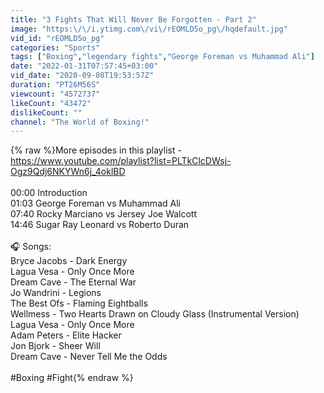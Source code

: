 ```yaml
---
title: "3 Fights That Will Never Be Forgotten - Part 2"
image: "https:\/\/i.ytimg.com\/vi\/rEOMLD5o_pg\/hqdefault.jpg"
vid_id: "rEOMLD5o_pg"
categories: "Sports"
tags: ["Boxing","legendary fights","George Foreman vs Muhammad Ali"]
date: "2022-01-31T07:57:45+03:00"
vid_date: "2020-09-08T19:53:57Z"
duration: "PT26M56S"
viewcount: "4572737"
likeCount: "43472"
dislikeCount: ""
channel: "The World of Boxing!"
---
```

{% raw %}More episodes in this playlist - <a rel="nofollow" target="blank" href="https://www.youtube.com/playlist?list=PLTkClcDWsj-Ogz9Qdj6NKYWn6j_4oklBD">https://www.youtube.com/playlist?list=PLTkClcDWsj-Ogz9Qdj6NKYWn6j_4oklBD</a><br /><br />00:00 Introduction<br />01:03 George Foreman vs Muhammad Ali<br />07:40 Rocky Marciano vs Jersey Joe Walcott<br />14:46 Sugar Ray Leonard vs Roberto Duran<br /><br />🎧 Songs:<br />Bryce Jacobs - Dark Energy<br />Lagua Vesa - Only Once More<br />Dream Cave - The Eternal War<br />Jo Wandrini - Legions<br />The Best Ofs - Flaming Eightballs<br />Wellmess - Two Hearts Drawn on Cloudy Glass (Instrumental Version)<br />Lagua Vesa - Only Once More<br />Adam Peters - Elite Hacker<br />Jon Bjork - Sheer Will<br />Dream Cave - Never Tell Me the Odds<br /><br />#Boxing #Fight{% endraw %}
